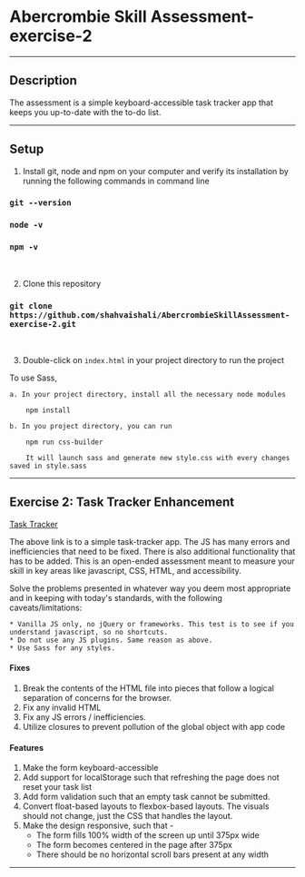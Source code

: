 # Abercrombie Skill Assessment-exercise-2

***

## Description

The assessment is a simple keyboard-accessible task tracker app that keeps you up-to-date with the to-do list.
***

## Setup 

1. Install git, node and npm on your computer and verify its installation by running the following commands in command line 

### `git --version`
### `node -v`
### `npm -v`

<br />

2. Clone this repository

### `git clone https://github.com/shahvaishali/AbercrombieSkillAssessment-exercise-2.git`

<br />

3. Double-click on `index.html` in your project directory to run the project


To use Sass, 

    a. In your project directory, install all the necessary node modules

        npm install

    b. In you project directory, you can run 

        npm run css-builder
        
        It will launch sass and generate new style.css with every changes saved in style.sass

***

## Exercise 2: Task Tracker Enhancement
[Task Tracker](./exercise-2/index.html)

The above link is to a simple task-tracker app. The JS has many errors and inefficiencies that need to be fixed. There is also additional functionality that has to be added.  This is an open-ended assessment meant to measure your skill in key areas like javascript, CSS, HTML, and accessibility.

Solve the problems presented in whatever way you deem most appropriate and in keeping with today's standards, with the following caveats/limitations:

    * Vanilla JS only, no jQuery or frameworks. This test is to see if you understand javascript, so no shortcuts.
    * Do not use any JS plugins. Same reason as above.
    * Use Sass for any styles.

#### Fixes
1. Break the contents of the HTML file into pieces that follow a logical separation of concerns for the browser.
2. Fix any invalid HTML
3. Fix any JS errors / inefficiencies.
5. Utilize closures to prevent pollution of the global object with app code

#### Features
1. Make the form keyboard-accessible
2. Add support for localStorage such that refreshing the page does not reset your task list
3. Add form validation such that an empty task cannot be submitted.
4. Convert float-based layouts to flexbox-based layouts. The visuals should not change, just the CSS that handles the layout.
5. Make the design responsive, such that -
    * The form fills 100% width of the screen up until 375px wide
    * The form becomes centered in the page after 375px
    * There should be no horizontal scroll bars present at any width

***
